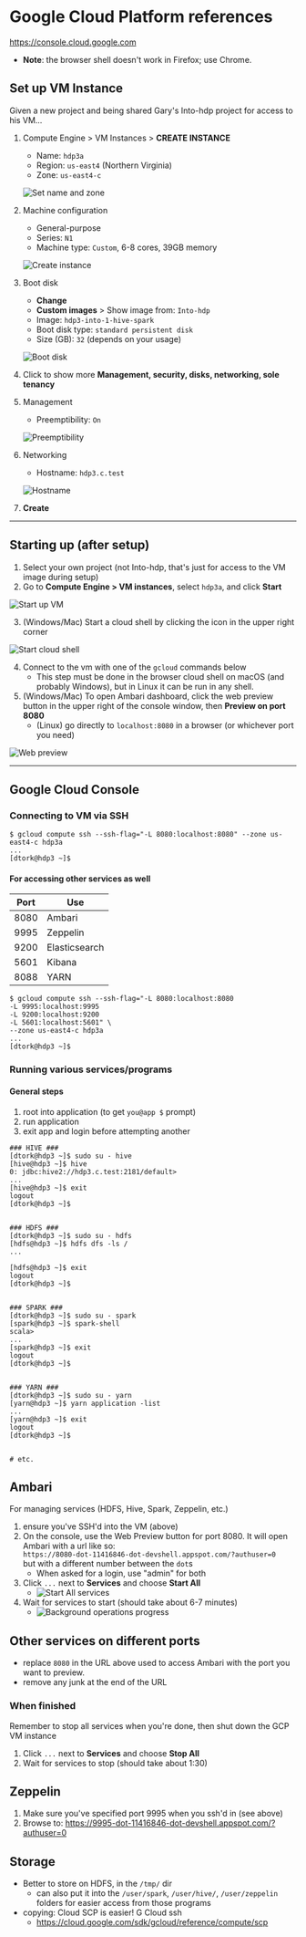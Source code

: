 # Google Cloud Platform references
https://console.cloud.google.com
- **Note**: the browser shell doesn't work in Firefox; use Chrome.

## Set up VM Instance

Given a new project and being shared Gary's Into-hdp project for access to his VM...

1. Compute Engine > VM Instances > **CREATE INSTANCE**
    - Name: `hdp3a`
    - Region: `us-east4` (Northern Virginia)
    - Zone: `us-east4-c`

    ![Set name and zone](img/vmsetup-01a-region.png)
2. Machine configuration
    - General-purpose
    - Series: `N1`
    - Machine type: `Custom`, 6-8 cores, 39GB memory

    ![Create instance](img/vmsetup-01b-machine.png)
3. Boot disk
    - **Change**
    - **Custom images** > Show image from: `Into-hdp`
    - Image: `hdp3-into-1-hive-spark`
    - Boot disk type: `standard persistent disk`
    - Size (GB): `32` (depends on your usage)

    ![Boot disk](img/vmsetup-02-boot_disk.png)
4. Click to show more **Management, security, disks, networking, sole tenancy**
5. Management
    - Preemptibility: `On`

    ![Preemptibility](img/vmsetup-03-preemptibility.png)
6. Networking
    - Hostname: `hdp3.c.test`

    ![Hostname](img/vmsetup-04-hostname.png)
7. **Create**


---

## Starting up (after setup)
1. Select your own project (not Into-hdp, that's just for access to the VM image during setup)
2. Go to **Compute Engine > VM instances**, select `hdp3a`, and click **Start**

![Start up VM](img/vm-01-start.png)

3. (Windows/Mac) Start a cloud shell by clicking the icon in the upper right corner

![Start cloud shell](img/vm-02-cloud_shell.png)

4. Connect to the vm with one of the `gcloud` commands below
    * This step must be done in the browser cloud shell on macOS (and probably Windows),  but in Linux it can be run in any shell.
5. (Windows/Mac) To open Ambari dashboard, click the web preview button in the upper right of the console window, then **Preview on port 8080**
    * (Linux) go directly to `localhost:8080` in a browser (or whichever port you need)

![Web preview](img/vm-03-preview_port.png)

---

## Google Cloud Console

### Connecting to VM via SSH
```
$ gcloud compute ssh --ssh-flag="-L 8080:localhost:8080" --zone us-east4-c hdp3a
...
[dtork@hdp3 ~]$
```

#### For accessing other services as well

| Port | Use           |
|------|---------------|
| 8080 | Ambari        |
| 9995 | Zeppelin      |
| 9200 | Elasticsearch |
| 5601 | Kibana        |
| 8088 | YARN          |

```
$ gcloud compute ssh --ssh-flag="-L 8080:localhost:8080
-L 9995:localhost:9995
-L 9200:localhost:9200
-L 5601:localhost:5601" \
--zone us-east4-c hdp3a
...
[dtork@hdp3 ~]$
```

### Running various services/programs

#### General steps
1. root into application (to get `you@app $` prompt)
2. run application
3. exit app and login before attempting another

```
### HIVE ###
[dtork@hdp3 ~]$ sudo su - hive
[hive@hdp3 ~]$ hive
0: jdbc:hive2://hdp3.c.test:2181/default>
...
[hive@hdp3 ~]$ exit
logout
[dtork@hdp3 ~]$


### HDFS ###
[dtork@hdp3 ~]$ sudo su - hdfs
[hdfs@hdp3 ~]$ hdfs dfs -ls /
...

[hdfs@hdp3 ~]$ exit
logout
[dtork@hdp3 ~]$


### SPARK ###
[dtork@hdp3 ~]$ sudo su - spark
[spark@hdp3 ~]$ spark-shell
scala>
...
[spark@hdp3 ~]$ exit
logout
[dtork@hdp3 ~]$


### YARN ###
[dtork@hdp3 ~]$ sudo su - yarn
[yarn@hdp3 ~]$ yarn application -list
...
[yarn@hdp3 ~]$ exit
logout
[dtork@hdp3 ~]$


# etc.
```

## Ambari
For managing services (HDFS, Hive, Spark, Zeppelin, etc.)

1. ensure you've SSH'd into the VM (above)
2. On the console, use the Web Preview button for port 8080. It will open Ambari with a url like so:  
`https://8080-dot-11416846-dot-devshell.appspot.com/?authuser=0`  
but with a different number between the `dot`s
    * When asked for a login, use "admin" for both
3. Click `...` next to **Services** and choose **Start All**
    * ![Start All services](img/ambari-01-start_all.png)
4. Wait for services to start (should take about 6-7 minutes)
    * ![Background operations progress](img/ambari-02-progress.png)

## Other services on different ports
* replace `8080` in the URL above used to access Ambari with the port you want to preview.
* remove any junk at the end of the URL

### When finished
Remember to stop all services when you're done, then shut down the GCP VM instance

1. Click `...` next to **Services** and choose **Stop All**
2. Wait for services to stop (should take about 1:30)

## Zeppelin

1. Make sure you've specified port 9995 when you ssh'd in (see above)
2. Browse to: https://9995-dot-11416846-dot-devshell.appspot.com/?authuser=0

## Storage
* Better to store on HDFS, in the `/tmp/` dir
    - can also put it into the `/user/spark`, `/user/hive/`, `/user/zeppelin`
    folders for easier access from those programs
* copying: Cloud SCP is easier! G Cloud ssh
    - https://cloud.google.com/sdk/gcloud/reference/compute/scp
